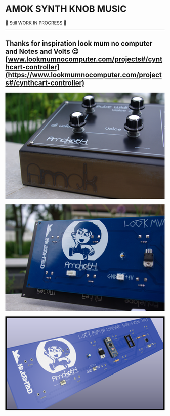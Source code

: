 # AMOK SYNTH KNOB MUSIC

:construction: Still WORK IN PROGRESS :construction:  

---
Thanks for inspiration look mum no computer and Notes and Volts :wink:  
[www.lookmumnocomputer.com/projects#/cynthcart-controller](https://www.lookmumnocomputer.com/projects#/cynthcart-controller)  
---

![AMOK SYNTH KNOB MUSIC steel box](https://github.com/Jean-Fred64/AMOK-SYNTH-KNOB-MUSIC/blob/main/medias/IMG/AMOK%20SYNTH%20KNOB%20MUSIC%20Steel%20BOX%20zoom%20amok%20logo.JPG)

![AMOK SYNTH KNOB MUSIC zoom logos rev A](https://github.com/Jean-Fred64/AMOK-SYNTH-KNOB-MUSIC/blob/main/medias/IMG/AMOK%20SYNTH%20KNOB%20MUSIC%20PCB%20zoom%20logos%20Front.JPG)

![AMOK SYNTH KNOB MUSIC PCB rev B](https://github.com/Jean-Fred64/AMOK-SYNTH-KNOB-MUSIC/blob/main/medias/IMG/AMOK%20SYNTH%20KNOB%20MUSIC%20PCB%20back%20Blue%20edition%20Rev%20B.png)
